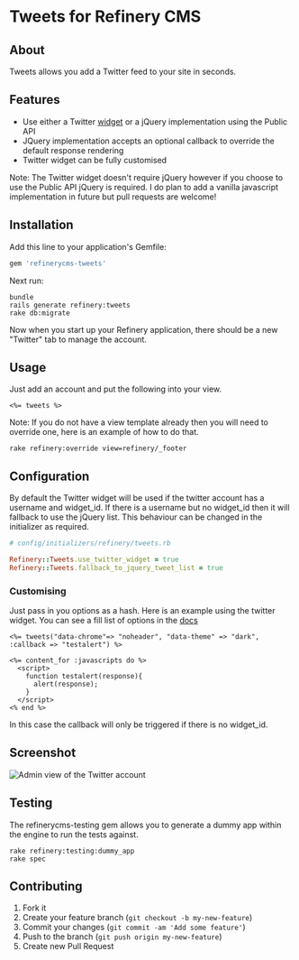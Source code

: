 # Tweets for Refinery CMS

## About

Tweets allows you add a Twitter feed to your site in seconds.

## Features

- Use either a Twitter [widget](https://twitter.com/settings/widgets) or a jQuery implementation using the Public API
- JQuery implementation accepts an optional callback to override the default response rendering
- Twitter widget can be fully customised

Note: The Twitter widget doesn't require jQuery however if you choose to use the Public API jQuery is required.
I do plan to add a vanilla javascript implementation in future but pull requests are welcome!

## Installation

Add this line to your application's Gemfile:

```ruby
gem 'refinerycms-tweets'
```

Next run:

    bundle
    rails generate refinery:tweets
    rake db:migrate

Now when you start up your Refinery application, there should be a new "Twitter" tab to manage the account.

## Usage

Just add an account and put the following into your view.

    <%= tweets %>

Note: If you do not have a view template already then you will need to override one, here is an example of how to do that.

    rake refinery:override view=refinery/_footer

## Configuration

By default the Twitter widget will be used if the twitter account has a username and widget_id. If there is a username but no widget_id
then it will fallback to use the jQuery list. This behaviour can be changed in the initializer as required.

```ruby
# config/initializers/refinery/tweets.rb

Refinery::Tweets.use_twitter_widget = true
Refinery::Tweets.fallback_to_jquery_tweet_list = true
```

### Customising

Just pass in you options as a hash. Here is an example using the twitter widget. You can see a fill list of options in the [docs](https://dev.twitter.com/docs/embedded-timelines#customization)

```erb
<%= tweets("data-chrome"=> "noheader", "data-theme" => "dark", :callback => "testalert") %>

<%= content_for :javascripts do %>
  <script>
    function testalert(response){
      alert(response);
    }
  </script>
<% end %>
```

In this case the callback will only be triggered if there is no widget_id.

## Screenshot

![Admin view of the Twitter account](http://cih-static.s3.amazonaws.com/refinerycms-tweets-screenshot.png)

## Testing

The refinerycms-testing gem allows you to generate a dummy app within the engine to run the tests against.

    rake refinery:testing:dummy_app
    rake spec

## Contributing

1. Fork it
2. Create your feature branch (`git checkout -b my-new-feature`)
3. Commit your changes (`git commit -am 'Add some feature'`)
4. Push to the branch (`git push origin my-new-feature`)
5. Create new Pull Request
